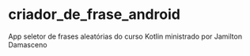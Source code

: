 # criador_de_frase_android
App seletor de frases aleatórias do curso Kotlin ministrado por Jamilton Damasceno
